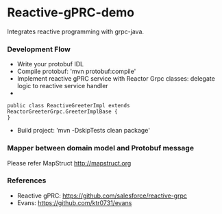 Reactive-gPRC-demo
===================

Integrates reactive programming with grpc-java.

### Development Flow

* Write your protobuf IDL
* Compile protobuf:  'mvn protobuf:compile'
* Implement reactive gPRC service with Reactor Grpc classes: delegate logic to reactive service handler
* 
```
public class ReactiveGreeterImpl extends ReactorGreeterGrpc.GreeterImplBase {
}
```

* Build project: 'mvn -DskipTests clean package'

### Mapper between domain model and Protobuf message

Please refer MapStruct http://mapstruct.org

### References

* Reactive gPRC: https://github.com/salesforce/reactive-grpc
* Evans: https://github.com/ktr0731/evans

